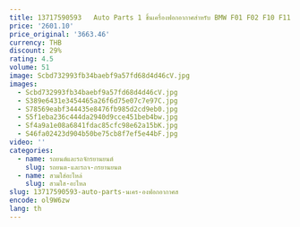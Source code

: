 ```yaml
---
title: 13717590593   Auto Parts 1 ชิ้นเครื่องฟอกอากาศสําหรับ BMW F01 F02 F10 F11 F18 520Li 523I 523Li 523I 525I 2011-15
price: '2601.10'
price_original: '3663.46'
currency: THB
discount: 29%
rating: 4.5
volume: 51
image: Scbd732993fb34baebf9a57fd68d4d46cV.jpg
images:
  - Scbd732993fb34baebf9a57fd68d4d46cV.jpg
  - S389e6431e3454465a26f6d75e07c7e97C.jpg
  - S78569eabf344435e8476fb985d2cd9eb0.jpg
  - S5f1eba236c444da2940d9cce451beb4bw.jpg
  - Sf4a9a1e08a6841fdac85cfc98e62a15bK.jpg
  - S46fa02423d904b50be75cb8f7ef5e44bF.jpg
video: ''
categories:
  - name: รถยนต์และรถจักรยานยนต์
    slug: รถยนต-และรถจ-กรยานยนต
  - name: สวมใส่อะไหล่
    slug: สวมใส-อะไหล
slug: 13717590593-auto-parts-นเคร-องฟอกอากาศส
encode: ol9W6zw
lang: th
---
```

  